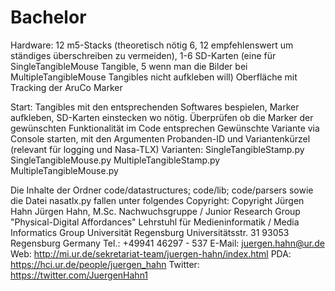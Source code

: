# Bachelor
Hardware: 12 m5-Stacks (theoretisch nötig 6, 12 empfehlenswert um ständiges überschreiben zu vermeiden),
          1-6 SD-Karten (eine für SingleTangibleMouse Tangible, 5 wenn man die Bilder bei MultipleTangibleMouse Tangibles nicht aufkleben will)
          Oberfläche mit Tracking der AruCo Marker

Start:  Tangibles mit den entsprechenden Softwares bespielen, Marker aufkleben, SD-Karten einstecken wo nötig.
        Überprüfen ob die Marker der gewünschten Funktionalität im Code entsprechen
        Gewünschte Variante via Console starten, mit den Argumenten Probanden-ID und Variantenkürzel (relevant für logging und Nasa-TLX)
        Varianten:  SingleTangibleStamp.py
                    SingleTangibleMouse.py
                    MultipleTangibleStamp.py
                    MultipleTangibleMouse.py


Die Inhalte der Ordner code/datastructures; code/lib; code/parsers sowie die Datei nasatlx.py fallen unter folgendes Copyright:
    Copyright Jürgen Hahn
    Jürgen Hahn, M.Sc.
    Nachwuchsgruppe / Junior Research Group
    "Physical-Digital Affordances"
    Lehrstuhl für Medieninformatik / Media Informatics Group
    Universität Regensburg
    Universitätsstr. 31
    93053 Regensburg
    Germany
    Tel.: +49941 46297 - 537
    E-Mail: juergen.hahn@ur.de
    Web: http://mi.ur.de/sekretariat-team/juergen-hahn/index.html
    PDA: https://hci.ur.de/people/juergen_hahn
    Twitter: https://twitter.com/JuergenHahn1
